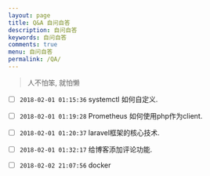 ```yaml
---
layout: page
title: Q&A 自问自答
description: 自问自答
keywords: 自问自答
comments: true
menu: 自问自答
permalink: /QA/
---
```


> 人不怕笨, 就怕懒

- [ ] `2018-02-01 01:15:36` systemctl 如何自定义.
- [ ] `2018-02-01 01:19:28` Prometheus 如何使用php作为client.
- [ ] `2018-02-01 01:20:37` laravel框架的核心技术.
- [ ] `2018-02-01 01:32:17` 给博客添加评论功能.
- [ ] `2018-02-02 21:07:56` docker







